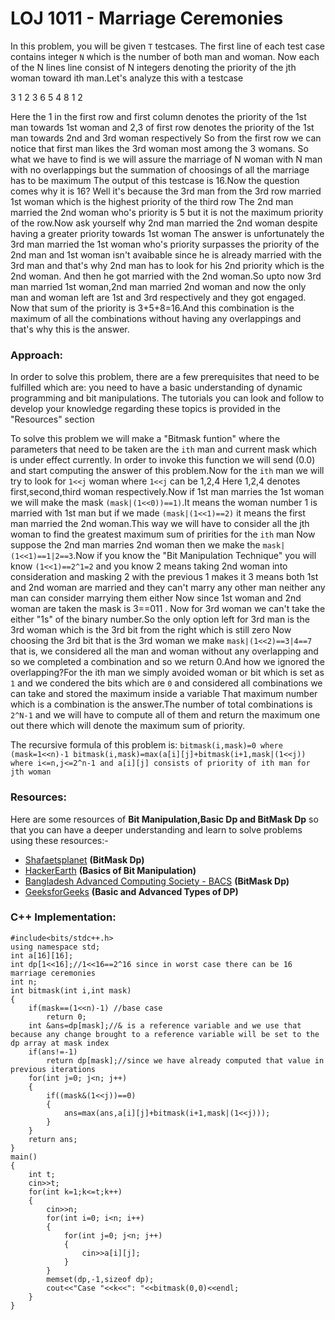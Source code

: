 # LOJ 1011 - Marriage Ceremonies

In this problem, you will be given `T` testcases. The first line of each test case contains  integer `N` which is the number of both man and woman. Now each of the N lines line consist of N integers denoting the priority of the jth woman toward ith man.Let's analyze this with a testcase

3
1 2 3
6 5 4
8 1 2

Here the 1 in the first row and first column denotes the priority of the 1st man towards 1st woman and 2,3 of first row denotes the priority of the 1st man towards 2nd and 3rd woman respectively
So from the first row we can notice that first man likes the 3rd woman most among the 3 womans. So what we have to find is we will assure the marriage of N woman with N man with no overlappings but the summation of choosings of all the marriage has to be maximum
The output of this testcase is 16.Now the question comes why it is 16? Well it's because the 3rd man from the 3rd row married 1st woman which is the highest priority of the third row
The 2nd man married the 2nd woman who's priority is 5 but it is not the maximum priority of the row.Now ask yourself why 2nd man married the 2nd woman despite having a greater priority towards 1st woman
The answer is unfortunately the 3rd man married the 1st woman who's priority surpasses the priority of the 2nd man and 1st woman isn't avaibable since he is already married with the 3rd man and that's why 2nd man has to look for his 2nd priority which is the 2nd woman.
And then he got married with the 2nd woman.So upto now 3rd man married 1st woman,2nd man married 2nd woman and now the only man and woman left are 1st and 3rd respectively and they got engaged.
Now that sum of the priority is 3+5+8=16.And this combination is the maximum of all the combinations without having any overlappings and that's why this is the answer.

### Approach:
In order to solve this problem, there are a few prerequisites that need to be fulfilled which are: you need to have a basic understanding of dynamic programming and bit manipulations. The tutorials you can look and follow to develop your knowledge regarding these topics is provided in the "Resources" section

To solve this problem we will make a "Bitmask funtion" where the parameters that need to be taken are the `ith` man and current mask which is under effect currently.
In order to invoke this function we will send (0.0) and start computing the answer of this problem.Now for the `ith` man we will try to look for `1<<j` woman where `1<<j` can be 1,2,4
Here 1,2,4 denotes first,second,third woman respectively.Now if 1st man marries the 1st woman we will make the mask `(mask|(1<<0))==1)`.It  means the woman number 1 is married with 1st man but if we made `(mask|(1<<1)==2)` it means the first man married the 2nd woman.This way we will have to consider all the jth woman to find the greatest maximum sum of pririties for the `ith` man
Now suppose the 2nd man marries 2nd woman then we make the `mask|(1<<1)==1|2==3`.Now if you know the "Bit Manipulation Technique" you will know `(1<<1)==2^1=2` and you know 2 means taking 2nd woman into consideration and masking 2 with the previous 1 makes it 3 means both 1st and 2nd woman are married and they can't marry any other man neither any man can consider marrying them either
Now since 1st woman and 2nd woman are taken the mask is 3==011 . Now for 3rd woman we can't take the either "1s" of the binary number.So the only option left for 3rd man is the 3rd woman which is the 3rd bit from the right which is still zero
Now choosing the 3rd bit that is the 3rd woman we make `mask|(1<<2)==3|4==7` that is, we considered all the man and woman without any overlapping and so we completed a combination and so we return 0.And how we ignored the overlapping?For the ith man we simply avoided woman or bit which is set as `1` and we condered the bits which are `0` and considered all combinations we can take and stored the maximum inside a variable
That maximum number which is a combination is the answer.The number of total combinations is `2^N-1` and we will have to compute all of them and return the maximum one out there which will denote the maximum sum of priority.

The recursive formula of this problem is:
`bitmask(i,mask)=0 where (mask=1<<n)-1
 bitmask(i,mask)=max(a[i][j]+bitmask(i+1,mask|(1<<j)) where i<=n,j<=2^n-1 and a[i][j] consists of priority of ith man for jth woman
`

### Resources:
Here are some resources of  **Bit Manipulation,Basic Dp and BitMask Dp** so that you can have a deeper understanding and learn to solve problems using these resources:-

- [Shafaetsplanet](https://www.shafaetsplanet.com/?p=1357) **(BitMask Dp)**
- [HackerEarth](https://www.hackerearth.com/practice/basic-programming/bit-manipulation/basics-of-bit-manipulation/tutorial/) **(Basics of Bit Manipulation)**
- [Bangladesh Advanced Computing Society - BACS](https://www.youtube.com/watch?v=cbgdSX2pXcQ)   **(BitMask Dp)**
- [GeeksforGeeks](https://www.geeksforgeeks.org/dynamic-programming/)   **(Basic and Advanced Types of DP)**


### C++ Implementation:
```
#include<bits/stdc++.h>
using namespace std;
int a[16][16];
int dp[1<<16];//1<<16==2^16 since in worst case there can be 16 marriage ceremonies
int n;
int bitmask(int i,int mask)
{
    if(mask==(1<<n)-1) //base case
        return 0;
    int &ans=dp[mask];//& is a reference variable and we use that because any change brought to a reference variable will be set to the dp array at mask index
    if(ans!=-1)
        return dp[mask];//since we have already computed that value in previous iterations
    for(int j=0; j<n; j++)
    {
        if((mask&(1<<j))==0)
        {
            ans=max(ans,a[i][j]+bitmask(i+1,mask|(1<<j)));
        }
    }
    return ans;
}
main()
{
    int t;
    cin>>t;
    for(int k=1;k<=t;k++)
    {
        cin>>n;
        for(int i=0; i<n; i++)
        {
            for(int j=0; j<n; j++)
            {
                cin>>a[i][j];
            }
        }
        memset(dp,-1,sizeof dp);
        cout<<"Case "<<k<<": "<<bitmask(0,0)<<endl;
    }
}
```
